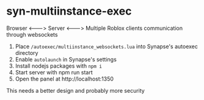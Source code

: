 # syn-multiinstance-exec
Browser &lt;---> Server &lt;---> Multiple Roblox clients communication through websockets

1) Place `/autoexec/multiinstance_websockets.lua` into Synapse's autoexec directory
2) Enable `autolaunch` in Synapse's settings
3) Install nodejs packages with `npm i`
4) Start server with npm run start
5) Open the panel at http://localhost:1350


This needs a better design and probably more security
